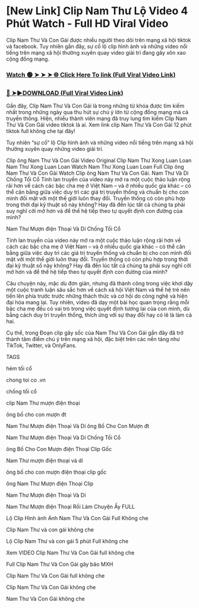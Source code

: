 # [New Link] Clip Nam Thư Lộ Video 4 Phút Watch - Full HD Viral Video

Clip Nam Thư Và Con Gái được nhiều người theo dõi trên mạng xã hội tiktok và facebook. Tuy nhiên gần đây, sự cố lộ clip hình ảnh và những video nổi tiếng trên mạng xã hội thường xuyên quay video giải trí đang gây xôn xao cộng đồng mạng.


### [Watch 🟢 ➤ ➤ ➤ 🌐 Click Here To link (Full Viral Video Link)](https://cinesky.today/nam-thu-hd-video/)

### [🔴 ➤►DOWNLOAD (Full Viral Video Link)](https://cinesky.today/nam-thu-hd-video/)

Gần đây, Clip Nam Thư Và Con Gái là trong những từ khóa được tìm kiếm nhất trong những ngày qua thu hút sự chú ý lớn từ cộng đồng mạng mà cả truyền thông. Hiện, nhiều thành viên mạng đã truy lung tìm kiếm Clip Nam Thư Và Con Gái video tiktok là ai. Xem link clip Nam Thư Và Con Gái 12 phút tiktok full không che tại đây!

Tuy nhiên “sự cố” lộ Clip hình ảnh và những video nổi tiếng trên mạng xã hội thường xuyên quay những video giải trí.

Clip ông Nam Thư Và Con Gái Video Original Clip Nam Thư Xong Luan Loan Nam Thư Xong Luan Loan Watch Nam Thư Xong Luan Loan Full Clip ông Nam Thư Và Con Gái Watch Clip ông Nam Thư Và Con Gái. Nam Thư Và Dí Chống Tối Cổ Tính lan truyền của video này mở ra một cuộc thảo luận rộng rãi hơn về cách các bậc cha mẹ ở Việt Nam – và ở nhiều quốc gia khác – có thể cân bằng giữa việc duy trì các giá trị truyền thống và chuẩn bị cho con mình đối mặt với một thế giới luôn thay đổi. Truyền thống có còn phù hợp trong thời đại kỹ thuật số này không? Hay đã đến lúc tất cả chúng ta phải suy nghĩ cởi mở hơn và để thế hệ tiếp theo tự quyết định con đường của mình?

Nam Thư Mượn điện Thoại Và Dí Chống Tối Cổ

Tính lan truyền của video này mở ra một cuộc thảo luận rộng rãi hơn về cách các bậc cha mẹ ở Việt Nam – và ở nhiều quốc gia khác – có thể cân bằng giữa việc duy trì các giá trị truyền thống và chuẩn bị cho con mình đối mặt với một thế giới luôn thay đổi. Truyền thống có còn phù hợp trong thời đại kỹ thuật số này không? Hay đã đến lúc tất cả chúng ta phải suy nghĩ cởi mở hơn và để thế hệ tiếp theo tự quyết định con đường của mình?

Câu chuyện này, mặc dù đơn giản, nhưng đã thành công trong việc khơi dậy một cuộc tranh luận sâu sắc hơn về cách xã hội Việt Nam và thế hệ trẻ nên tiến lên phía trước trước những thách thức và cơ hội do công nghệ và hiện đại hóa mang lại. Tuy nhiên, video đã dạy một bài học quan trọng rằng mỗi bậc cha mẹ đều có vai trò trong việc quyết định tương lai của con mình, dù bằng cách duy trì truyền thống, thích ứng với sự thay đổi hay có lẽ là làm cả hai.

Cụ thể, trong Đoạn clip gây sốc của Nam Thư Và Con Gái gần đây đã trở thành tâm điểm chú ý trên mạng xã hội, đặc biệt trên các nền tảng như TikTok, Twitter, và OnlyFans.

TAGS

hẻm tối cổ

chong toi co .vn

chống tối cổ

clip Nam Thư mượn điện thoại

ông bố cho con mượn đt

Nam Thư Mượn điện Thoại Và Dí ông Bố Cho Con Mượn đt

Nam Thư Mượn điện Thoại Và Dí Chống Tối Cổ

ông Bố Cho Con Mượn điện Thoại Clip Gốc

Nam Thư mượn điện thoại và dí

ông bố cho con mượn điện thoại clip gốc

ông Nam Thư Mượn điện Thoại Clip

Nam Thư Mượn điện Thoại Và Dí

Nam Thư Mượn điện Thoại Rồi Làm Chuyện Ấy FULL

Lộ Clip Hình ảnh Ánh Nam Thư Và Con Gái Full Không che

Clip Nam Thư và con gái không che

Lộ Clip Nam Thư và con gái 5 phút Full không che

Xem VIDEO Clip Nam Thư Và Con Gái full không che

Full Clip Nam Thư Và Con Gái gây bão MXH

Clip Nam Thư Và Con Gái full không che

Clip Nam Thư Và Con Gái không che

Nam Thư Và Con Gái không che
